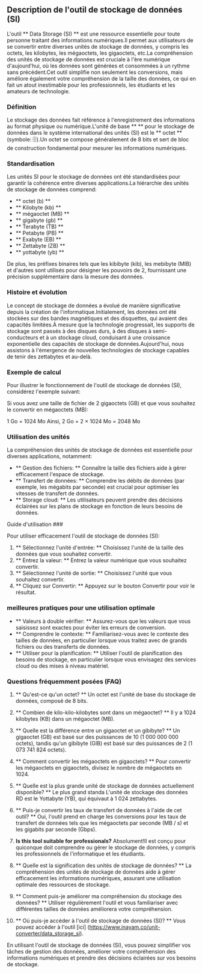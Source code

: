 ## Description de l'outil de stockage de données (SI)

L'outil ** Data Storage (SI) ** est une ressource essentielle pour toute personne traitant des informations numériques.Il permet aux utilisateurs de se convertir entre diverses unités de stockage de données, y compris les octets, les kilobytes, les mégaoctets, les gigaoctets, etc.La compréhension des unités de stockage de données est cruciale à l'ère numérique d'aujourd'hui, où les données sont générées et consommées à un rythme sans précédent.Cet outil simplifie non seulement les conversions, mais améliore également votre compréhension de la taille des données, ce qui en fait un atout inestimable pour les professionnels, les étudiants et les amateurs de technologie.

### Définition

Le stockage des données fait référence à l'enregistrement des informations au format physique ou numérique.L'unité de base ** ** pour le stockage de données dans le système international des unités (SI) est le ** octet ** (symbole: 🗄️).Un octet se compose généralement de 8 bits et sert de bloc de construction fondamental pour mesurer les informations numériques.

### Standardisation

Les unités SI pour le stockage de données ont été standardisées pour garantir la cohérence entre diverses applications.La hiérarchie des unités de stockage de données comprend:

- ** octet (b) **
- ** Kilobyte (kb) **
- ** mégaoctet (MB) **
- ** gigabyte (gb) **
- ** Terabyte (TB) **
- ** Petabyte (PB) **
- ** Exabyte (EB) **
- ** Zettabyte (ZB) **
- ** yottabyte (yb) **

De plus, les préfixes binaires tels que les kibibyte (kib), les mebibyte (MIB) et d'autres sont utilisés pour désigner les pouvoirs de 2, fournissant une précision supplémentaire dans la mesure des données.

### Histoire et évolution

Le concept de stockage de données a évolué de manière significative depuis la création de l'informatique.Initialement, les données ont été stockées sur des bandes magnétiques et des disquettes, qui avaient des capacités limitées.À mesure que la technologie progressait, les supports de stockage sont passés à des disques durs, à des disques à semi-conducteurs et à un stockage cloud, conduisant à une croissance exponentielle des capacités de stockage de données.Aujourd'hui, nous assistons à l'émergence de nouvelles technologies de stockage capables de tenir des zettabytes et au-delà.

### Exemple de calcul

Pour illustrer le fonctionnement de l'outil de stockage de données (SI), considérez l'exemple suivant:

Si vous avez une taille de fichier de 2 gigaoctets (GB) et que vous souhaitez le convertir en mégaoctets (MB):

1 Go = 1024 Mo
Ainsi, 2 Go = 2 × 1024 Mo = 2048 Mo

### Utilisation des unités

La compréhension des unités de stockage de données est essentielle pour diverses applications, notamment:

- ** Gestion des fichiers: ** Connaître la taille des fichiers aide à gérer efficacement l'espace de stockage.
- ** Transfert de données: ** Comprendre les débits de données (par exemple, les mégabits par seconde) est crucial pour optimiser les vitesses de transfert de données.
- ** Storage cloud: ** Les utilisateurs peuvent prendre des décisions éclairées sur les plans de stockage en fonction de leurs besoins de données.

Guide d'utilisation ###

Pour utiliser efficacement l'outil de stockage de données (SI):

1. ** Sélectionnez l'unité d'entrée: ** Choisissez l'unité de la taille des données que vous souhaitez convertir.
2. ** Entrez la valeur: ** Entrez la valeur numérique que vous souhaitez convertir.
3. ** Sélectionnez l'unité de sortie: ** Choisissez l'unité que vous souhaitez convertir.
4. ** Cliquez sur Convertir: ** Appuyez sur le bouton Convertir pour voir le résultat.

### meilleures pratiques pour une utilisation optimale

- ** Valeurs à double vérifier: ** Assurez-vous que les valeurs que vous saisissez sont exactes pour éviter les erreurs de conversion.
- ** Comprendre le contexte: ** Familiarisez-vous avec le contexte des tailles de données, en particulier lorsque vous traitez avec de grands fichiers ou des transferts de données.
- ** Utiliser pour la planification: ** Utiliser l'outil de planification des besoins de stockage, en particulier lorsque vous envisagez des services cloud ou des mises à niveau matériel.

### Questions fréquemment posées (FAQ)

1. ** Qu'est-ce qu'un octet? **
Un octet est l'unité de base du stockage de données, composé de 8 bits.

2. ** Combien de kilo-kilo-kilobytes sont dans un mégaoctet? **
Il y a 1024 kilobytes (KB) dans un mégaoctet (MB).

3. ** Quelle est la différence entre un gigaoctet et un gibibyte? **
Un gigaoctet (GB) est basé sur des puissances de 10 (1 000 000 000 octets), tandis qu'un gibibyte (GIB) est basé sur des puissances de 2 (1 073 741 824 octets).

4. ** Comment convertir les mégaoctets en gigaoctets? **
Pour convertir les mégaoctets en gigaoctets, divisez le nombre de mégaoctets en 1024.

5. ** Quelle est la plus grande unité de stockage de données actuellement disponible? **
Le plus grand standa L'unité de stockage des données RD est le Yottabyte (YB), qui équivaut à 1 024 zettabytes.

6. ** Puis-je convertir les taux de transfert de données à l'aide de cet outil? **
Oui, l'outil prend en charge les conversions pour les taux de transfert de données tels que les mégaoctets par seconde (MB / s) et les gigabits par seconde (Gbps).

7. **Is this tool suitable for professionals?**
Absolument!Il est conçu pour quiconque doit comprendre ou gérer le stockage de données, y compris les professionnels de l'informatique et les étudiants.

8. ** Quelle est la signification des unités de stockage de données? **
La compréhension des unités de stockage de données aide à gérer efficacement les informations numériques, assurant une utilisation optimale des ressources de stockage.

9. ** Comment puis-je améliorer ma compréhension du stockage des données? **
Utiliser régulièrement l'outil et vous familiariser avec différentes tailles de données améliorera votre compréhension.

10. ** Où puis-je accéder à l'outil de stockage de données (SI)? **
Vous pouvez accéder à l'outil [ici] (https://www.inayam.co/unit-converter/data_storage_si).

En utilisant l'outil de stockage de données (SI), vous pouvez simplifier vos tâches de gestion des données, améliorer votre compréhension des informations numériques et prendre des décisions éclairées sur vos besoins de stockage.